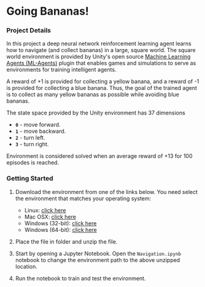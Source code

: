 # Going Bananas!

### Project Details

In this project a deep neural network reinforcement learning agent learns how to navigate (and collect bananas) in a large, square world.  The square world environment is provided by Unity's open source [Machine Learning Agents (ML-Agents)](https://github.com/Unity-Technologies/ml-agents) plugin that enables games and simulations to serve as environments for training intelligent agents.      


A reward of +1 is provided for collecting a yellow banana, and a reward of -1 is provided for collecting a blue banana.  Thus, the goal of the trained agent is to collect as many yellow bananas as possible while avoiding blue bananas.  

The state space provided by the Unity environment has 37 dimensions 

- **`0`** - move forward.
- **`1`** - move backward.
- **`2`** - turn left.
- **`3`** - turn right.

Environment is considered solved when an average reward of +13 for 100 episodes is reached. 

### Getting Started

1. Download the environment from one of the links below.  You need select the environment that matches your operating system:
    - Linux: [click here](https://s3-us-west-1.amazonaws.com/udacity-drlnd/P1/Banana/Banana_Linux.zip)
    - Mac OSX: [click here](https://s3-us-west-1.amazonaws.com/udacity-drlnd/P1/Banana/Banana.app.zip)
    - Windows (32-bit): [click here](https://s3-us-west-1.amazonaws.com/udacity-drlnd/P1/Banana/Banana_Windows_x86.zip)
    - Windows (64-bit): [click here](https://s3-us-west-1.amazonaws.com/udacity-drlnd/P1/Banana/Banana_Windows_x86_64.zip)
 
2. Place the file in folder and unzip the file. 

3. Start by opening a Jupyter Notebook. Open the `Navigation.ipynb` notebook to change the environment path to the above unzipped location. 
 
4. Run the notebook to train and test the environment.
 